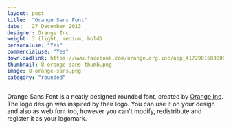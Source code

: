 ```yaml
---
layout: post
title:  "Orange Sans Font"
date:   27 December 2013
designer: Orange Inc.
weight: 3 (light, medium, bold)
personaluse: "Yes"
commercialuse: "Yes"
downloadlink: https://www.facebook.com/orange.org.inc/app_417290168300873
thumbnail: 8-orange-sans-thumb.png
image: 8-orange-sans.png
category: "rounded"
---
```


Orange Sans Font is a neatly designed rounded font, created by [Orange Inc](http://www.orange-org.com/ "Orange Inc"). The logo design was inspired by their logo. You can use it on your design and also as web font too, however you can't modify, redistribute and register it as your logomark.
